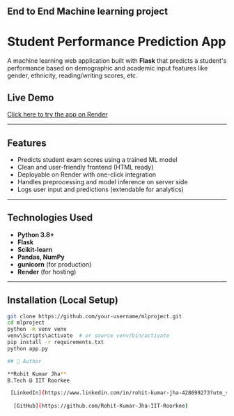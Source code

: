 ## End to End Machine learning project

# Student Performance Prediction App 

A machine learning web application built with **Flask** that predicts a student's performance based on demographic and academic input features like gender, ethnicity, reading/writing scores, etc.

##  Live Demo

 [Click here to try the app on Render](https://mlproject-fd1c.onrender.com/predictdata)  

---

##  Features

- Predicts student exam scores using a trained ML model
- Clean and user-friendly frontend (HTML ready)
- Deployable on Render with one-click integration
- Handles preprocessing and model inference on server side
- Logs user input and predictions (extendable for analytics)

---

##  Technologies Used

- **Python 3.8+**
- **Flask**
- **Scikit-learn**
- **Pandas, NumPy**
- **gunicorn** (for production)
- **Render** (for hosting)

---

##  Installation (Local Setup)

```bash
git clone https://github.com/your-username/mlproject.git
cd mlproject
python -m venv venv
venv\Scripts\activate  # or source venv/bin/activate
pip install -r requirements.txt
python app.py

## 👤 Author

**Rohit Kumar Jha**  
B.Tech @ IIT Roorkee  

 [LinkedIn](https://www.linkedin.com/in/rohit-kumar-jha-428699273?utm_source=share&utm_campaign=share_via&utm_content=profile&utm_medium=android_app) 
 
  [GitHub](https://github.com/Rohit-Kumar-Jha-IIT-Roorkee)
